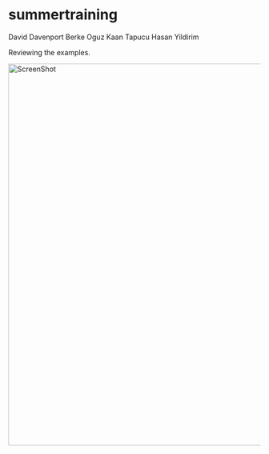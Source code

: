 # summertraining

David Davenport
Berke Oguz 
Kaan Tapucu 
Hasan Yildirim

Reviewing the examples.

<img width="763" alt="ScreenShot" src="https://user-images.githubusercontent.com/47480355/88467312-835a0d80-cede-11ea-9f57-9ad537677f45.png">
